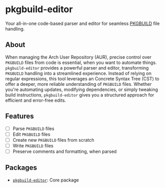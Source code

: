 # pkgbuild-editor

Your all-in-one code-based parser and editor for seamless [PKGBUILD](https://wiki.archlinux.org/title/PKGBUILD) file handling.

## About

When managing the Arch User Repository (AUR), precise control over `PKGBUILD` files from code is essential, when you want to automate things. `pkgbuild-editor` provides a powerful parser and editor, transforming `PKGBUILD` handling into a streamlined experience. Instead of relying on regular expressions, this tool leverages an Concrete Syntax Tree (CST) to offer a deeper, more reliable understanding of `PKGBUILD` files. Whether you're automating updates, modifying dependencies, or simply tweaking build instructions, `pkgbuild-editor` gives you a structured approach for efficient and error-free edits.

## Features

- [ ] Parse `PKGBUILD` files
- [ ] Edit `PKGBUILD` files
- [ ] Create new `PKGBUILD` files from scratch
- [ ] Write `PKGBUILD` files
- [ ] Preserve comments and formatting, when parsed

## Packages

- [`pkgbuild-editor`](./packages/pkgbuild-editor/): Core package
